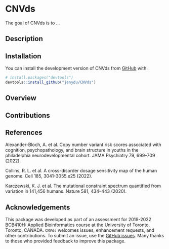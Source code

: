 
<!-- README.md is generated from README.Rmd. Please edit that file -->

# CNVds

<!-- badges: start -->
<!-- badges: end -->

The goal of CNVds is to …

## Description

## Installation

You can install the development version of CNVds from
[GitHub](https://github.com/) with:

``` r
# install.packages("devtools")
devtools::install_github("jenydu/CNVds")
```

## Overview

## Contributions

## References

Alexander-Bloch, A. et al. Copy number variant risk scores associated
with cognition, psychopathology, and brain structure in youths in the
philadelphia neurodevelopmental cohort. JAMA Psychiatry 79, 699–709
(2022).

Collins, R. L. et al. A cross-disorder dosage sensitivity map of the
human genome. Cell 185, 3041-3055.e25 (2022).

Karczewski, K. J. et al. The mutational constraint spectrum quantified
from variation in 141,456 humans. Nature 581, 434–443 (2020).

## Acknowledgements

This package was developed as part of an assessment for 2019-2022
BCB410H: Applied Bioinformatics course at the University of Toronto,
Toronto, CANADA. `CNVds` welcomes issues, enhancement requests, and
other contributions. To submit an issue, use the [GitHub
issues](https://github.com/jenydu/CNVds/issues). Many thanks to those
who provided feedback to improve this package.
